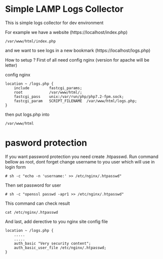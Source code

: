 # Simple LAMP Logs Collector

This is simple logs collector for dev environment

For example we have a website (https://localhost/index.php)
```
/var/www/html/index.php
```
and we want to see logs in a new bookmark (https://localhost/logs.php)

How to setup ?
First of all need config nginx (version for apache will be letter)

config nginx 
```
location ~ /logs.php {
    include         fastcgi_params;
    root            /var/www/html/;
    fastcgi_pass    unix:/var/run/php/php7.2-fpm.sock;
    fastcgi_param   SCRIPT_FILENAME  /var/www/html/logs.php;
}
```
then put logs.php into 
```
/var/www/html
```

# pasword protection

If you want password protection you need create .htpasswd. Run command bellow as root, dont forget change username to you user which will use in login form

```
# sh -c "echo -n 'username:' >> /etc/nginx/.htpasswd"
```
Then set password for user
```
# sh -c "openssl passwd -apr1 >> /etc/nginx/.htpasswd"
```
This command can check result
```
cat /etc/nginx/.htpasswd
```
And last, add derective to you nginx site config file

```
location ~ /logs.php {
    .....
    .....
    auth_basic "Very security content";
    auth_basic_user_file /etc/nginx/.htpasswd;
}
```
